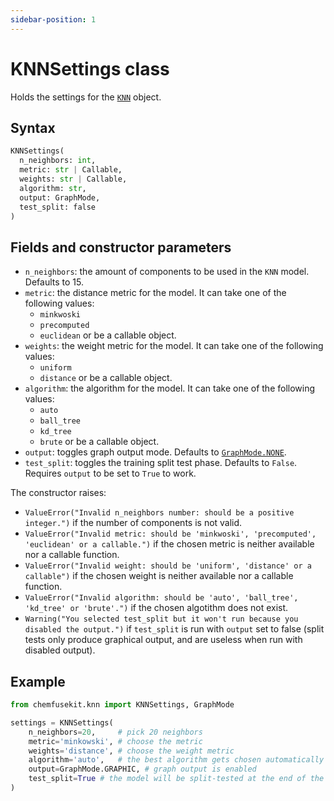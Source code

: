 ```yaml
---
sidebar-position: 1
---
```


# KNNSettings class

Holds the settings for the [`KNN`](knn.md) object.

## Syntax

```python
KNNSettings(
  n_neighbors: int,
  metric: str | Callable,
  weights: str | Callable,
  algorithm: str,
  output: GraphMode,
  test_split: false
)
```

## Fields and constructor parameters
- `n_neighbors`: the amount of components to be used in the `KNN` model. Defaults to 15.
- `metric`: the distance metric for the model. It can take one of the following values:
    - `minkwoski`
    - `precomputed`
    - `euclidean`
  or be a callable object.
- `weights`: the weight metric for the model. It can take one of the following values:
    - `uniform`
    - `distance`
  or be a callable object.
- `algorithm`: the algorithm for the model. It can take one of the following values:
    - `auto`
    - `ball_tree`
    - `kd_tree`
    - `brute`
  or be a callable object.
- `output`: toggles graph output mode. Defaults to [`GraphMode.NONE`](../utils/graphmode.md).
- `test_split`: toggles the training split test phase. Defaults to `False`. Requires `output` to be set to `True` to work.

The constructor raises:
- `ValueError("Invalid n_neighbors number: should be a positive integer.")` if the number of components is not valid.
- `ValueError("Invalid metric: should be 'minkwoski', 'precomputed', 'euclidean' or a callable.")` if the chosen metric is neither available nor a callable function.
- `ValueError("Invalid weight: should be 'uniform', 'distance' or a callable")` if the chosen weight is neither available nor a callable function.
- `ValueError("Invalid algorithm: should be 'auto', 'ball_tree', 'kd_tree' or 'brute'.")` if the chosen algotithm does not exist.
- `Warning("You selected test_split but it won't run because you disabled the output.")` if `test_split` is run with `output` set to false (split tests only produce graphical output, and are useless when run with disabled output).

## Example

```python
from chemfusekit.knn import KNNSettings, GraphMode

settings = KNNSettings(
    n_neighbors=20,     # pick 20 neighbors
    metric='minkowski', # choose the metric
    weights='distance', # choose the weight metric
    algorithm='auto',   # the best algorithm gets chosen automatically
    output=GraphMode.GRAPHIC, # graph output is enabled
    test_split=True # the model will be split-tested at the end of the training
)
```